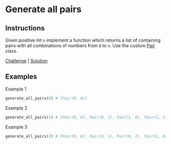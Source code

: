 # Generate all pairs

## Instructions

Given positive Int `n` implement a function which returns a list of containing pairs with all combinations of numbers
from `0` to `n`. Use the custom [Pair](challenge_spec.rb) class.

[Challenge](challenge_spec.rb) | [Solution](solution.rb)

## Examples

Example 1

```ruby
generate_all_pairs(0) # [Pair(0, 0)]
```

Example 2

```ruby
generate_all_pairs(1) # [Pair(0, 0), Pair(0, 1), Pair(1, 0), Pair(1, 1)]
```

Example 3

```ruby
generate_all_pairs(2) # [Pair(0, 0), Pair(0, 1), Pair(0, 2), Pair(1, 0), Pair(1, 1), Pair(1, 2), Pair(2, 0), Pair(2, 1), Pair(2, 2)]
```